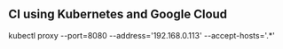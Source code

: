 ## CI using Kubernetes and Google Cloud 



kubectl proxy --port=8080 --address='192.168.0.113' --accept-hosts='.*'
